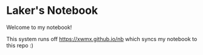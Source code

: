 # Laker's Notebook
Welcome to my notebook!

This system runs off https://xwmx.github.io/nb which syncs my notebook to this repo :)